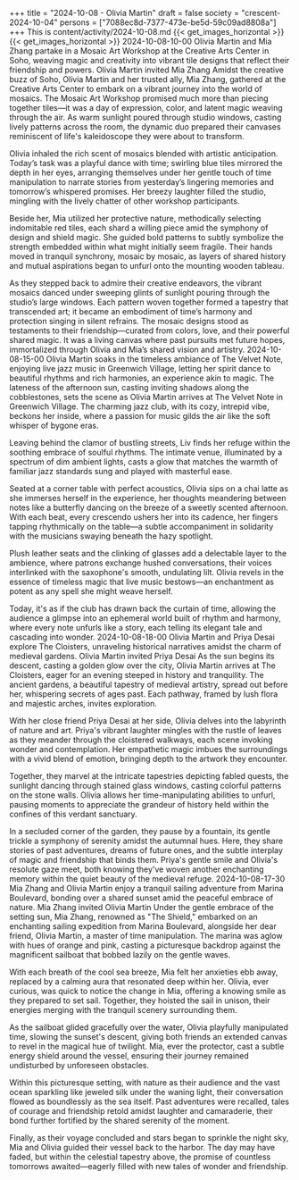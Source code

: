 +++
title = "2024-10-08 - Olivia Martin"
draft = false
society = "crescent-2024-10-04"
persons = ["7088ec8d-7377-473e-be5d-59c09ad8808a"]
+++
This is content/activity/2024-10-08.md
{{< get_images_horizontal >}}
{{< get_images_horizontal >}}
2024-10-08-10-00
Olivia Martin and Mia Zhang partake in a Mosaic Art Workshop at the Creative Arts Center in Soho, weaving magic and creativity into vibrant tile designs that reflect their friendship and powers.
Olivia Martin invited Mia Zhang
Amidst the creative buzz of Soho, Olivia Martin and her trusted ally, Mia Zhang, gathered at the Creative Arts Center to embark on a vibrant journey into the world of mosaics. The Mosaic Art Workshop promised much more than piecing together tiles—it was a day of expression, color, and latent magic weaving through the air. As warm sunlight poured through studio windows, casting lively patterns across the room, the dynamic duo prepared their canvases reminiscent of life's kaleidoscope they were about to transform.

Olivia inhaled the rich scent of mosaics blended with artistic anticipation. Today’s task was a playful dance with time; swirling blue tiles mirrored the depth in her eyes, arranging themselves under her gentle touch of time manipulation to narrate stories from yesterday’s lingering memories and tomorrow’s whispered promises. Her breezy laughter filled the studio, mingling with the lively chatter of other workshop participants.

Beside her, Mia utilized her protective nature, methodically selecting indomitable red tiles, each shard a willing piece amid the symphony of design and shield magic. She guided bold patterns to subtly symbolize the strength embedded within what might initially seem fragile. Their hands moved in tranquil synchrony, mosaic by mosaic, as layers of shared history and mutual aspirations began to unfurl onto the mounting wooden tableau.

As they stepped back to admire their creative endeavors, the vibrant mosaics danced under sweeping glints of sunlight pouring through the studio’s large windows. Each pattern woven together formed a tapestry that transcended art; it became an embodiment of time’s harmony and protection singing in silent refrains. The mosaic designs stood as testaments to their friendship—curated from colors, love, and their powerful shared magic. It was a living canvas where past pursuits met future hopes, immortalized through Olivia and Mia’s shared vision and artistry.
2024-10-08-15-00
Olivia Martin soaks in the timeless ambiance of The Velvet Note, enjoying live jazz music in Greenwich Village, letting her spirit dance to beautiful rhythms and rich harmonies, an experience akin to magic.
The lateness of the afternoon sun, casting inviting shadows along the cobblestones, sets the scene as Olivia Martin arrives at The Velvet Note in Greenwich Village. The charming jazz club, with its cozy, intrepid vibe, beckons her inside, where a passion for music gilds the air like the soft whisper of bygone eras.

Leaving behind the clamor of bustling streets, Liv finds her refuge within the soothing embrace of soulful rhythms. The intimate venue, illuminated by a spectrum of dim ambient lights, casts a glow that matches the warmth of familiar jazz standards sung and played with masterful ease.

Seated at a corner table with perfect acoustics, Olivia sips on a chai latte as she immerses herself in the experience, her thoughts meandering between notes like a butterfly dancing on the breeze of a sweetly scented afternoon. With each beat, every crescendo ushers her into its cadence, her fingers tapping rhythmically on the table—a subtle accompaniment in solidarity with the musicians swaying beneath the hazy spotlight.

Plush leather seats and the clinking of glasses add a delectable layer to the ambience, where patrons exchange hushed conversations, their voices interlinked with the saxophone's smooth, undulating lilt. Olivia revels in the essence of timeless magic that live music bestows—an enchantment as potent as any spell she might weave herself.

Today, it's as if the club has drawn back the curtain of time, allowing the audience a glimpse into an ephemeral world built of rhythm and harmony, where every note unfurls like a story, each telling its elegant tale and cascading into wonder.
2024-10-08-18-00
Olivia Martin and Priya Desai explore The Cloisters, unraveling historical narratives amidst the charm of medieval gardens.
Olivia Martin invited Priya Desai
As the sun begins its descent, casting a golden glow over the city, Olivia Martin arrives at The Cloisters, eager for an evening steeped in history and tranquility. The ancient gardens, a beautiful tapestry of medieval artistry, spread out before her, whispering secrets of ages past. Each pathway, framed by lush flora and majestic arches, invites exploration.

With her close friend Priya Desai at her side, Olivia delves into the labyrinth of nature and art. Priya's vibrant laughter mingles with the rustle of leaves as they meander through the cloistered walkways, each scene invoking wonder and contemplation. Her empathetic magic imbues the surroundings with a vivid blend of emotion, bringing depth to the artwork they encounter.

Together, they marvel at the intricate tapestries depicting fabled quests, the sunlight dancing through stained glass windows, casting colorful patterns on the stone walls. Olivia allows her time-manipulating abilities to unfurl, pausing moments to appreciate the grandeur of history held within the confines of this verdant sanctuary.

In a secluded corner of the garden, they pause by a fountain, its gentle trickle a symphony of serenity amidst the autumnal hues. Here, they share stories of past adventures, dreams of future ones, and the subtle interplay of magic and friendship that binds them. Priya's gentle smile and Olivia's resolute gaze meet, both knowing they've woven another enchanting memory within the quiet beauty of the medieval refuge.
2024-10-08-17-30
Mia Zhang and Olivia Martin enjoy a tranquil sailing adventure from Marina Boulevard, bonding over a shared sunset amid the peaceful embrace of nature.
Mia Zhang invited Olivia Martin
Under the gentle embrace of the setting sun, Mia Zhang, renowned as "The Shield," embarked on an enchanting sailing expedition from Marina Boulevard, alongside her dear friend, Olivia Martin, a master of time manipulation. The marina was aglow with hues of orange and pink, casting a picturesque backdrop against the magnificent sailboat that bobbed lazily on the gentle waves.

With each breath of the cool sea breeze, Mia felt her anxieties ebb away, replaced by a calming aura that resonated deep within her. Olivia, ever curious, was quick to notice the change in Mia, offering a knowing smile as they prepared to set sail. Together, they hoisted the sail in unison, their energies merging with the tranquil scenery surrounding them.

As the sailboat glided gracefully over the water, Olivia playfully manipulated time, slowing the sunset's descent, giving both friends an extended canvas to revel in the magical hue of twilight. Mia, ever the protector, cast a subtle energy shield around the vessel, ensuring their journey remained undisturbed by unforeseen obstacles.

Within this picturesque setting, with nature as their audience and the vast ocean sparkling like jeweled silk under the waning light, their conversation flowed as boundlessly as the sea itself. Past adventures were recalled, tales of courage and friendship retold amidst laughter and camaraderie, their bond further fortified by the shared serenity of the moment.

Finally, as their voyage concluded and stars began to sprinkle the night sky, Mia and Olivia guided their vessel back to the harbor. The day may have faded, but within the celestial tapestry above, the promise of countless tomorrows awaited—eagerly filled with new tales of wonder and friendship.
